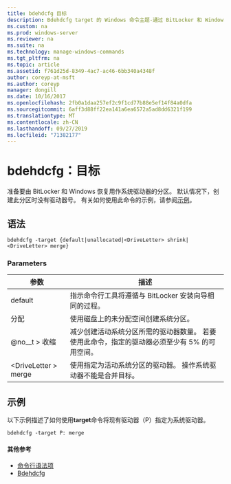 ```yaml
---
title: bdehdcfg 目标
description: Bdehdcfg target 的 Windows 命令主题-通过 BitLocker 和 Windows 恢复将分区准备用作系统驱动器。
ms.custom: na
ms.prod: windows-server
ms.reviewer: na
ms.suite: na
ms.technology: manage-windows-commands
ms.tgt_pltfrm: na
ms.topic: article
ms.assetid: f761d25d-8349-4ac7-ac46-6bb340a4348f
author: coreyp-at-msft
ms.author: coreyp
manager: dongill
ms.date: 10/16/2017
ms.openlocfilehash: 2fb0a1daa257ef2c9f1cd77b88e5ef14f84a0dfa
ms.sourcegitcommit: 6aff3d88ff22ea141a6ea6572a5ad8dd6321f199
ms.translationtype: MT
ms.contentlocale: zh-CN
ms.lasthandoff: 09/27/2019
ms.locfileid: "71382177"
---
```

# <a name="bdehdcfg-target"></a>bdehdcfg：目标



准备要由 BitLocker 和 Windows 恢复用作系统驱动器的分区。 默认情况下，创建此分区时没有驱动器号。 有关如何使用此命令的示例，请参阅[示例](#BKMK_Examples)。

## <a name="syntax"></a>语法

```
bdehdcfg -target {default|unallocated|<DriveLetter> shrink|<DriveLetter> merge}
```

### <a name="parameters"></a>Parameters

|参数|描述|
|---------|-----------|
|default|指示命令行工具将遵循与 BitLocker 安装向导相同的过程。|
|分配|使用磁盘上的未分配空间创建系统分区。|
|@no__t > 收缩|减少创建活动系统分区所需的驱动器数量。 若要使用此命令，指定的驱动器必须至少有 5% 的可用空间。|
|\<DriveLetter > merge|使用指定为活动系统分区的驱动器。 操作系统驱动器不能是合并目标。|

## <a name="BKMK_Examples"></a>示例

以下示例描述了如何使用**target**命令将现有驱动器（P）指定为系统驱动器。
```
bdehdcfg -target P: merge
```

#### <a name="additional-references"></a>其他参考

-   [命令行语法项](command-line-syntax-key.md)
-   [Bdehdcfg](bdehdcfg.md)